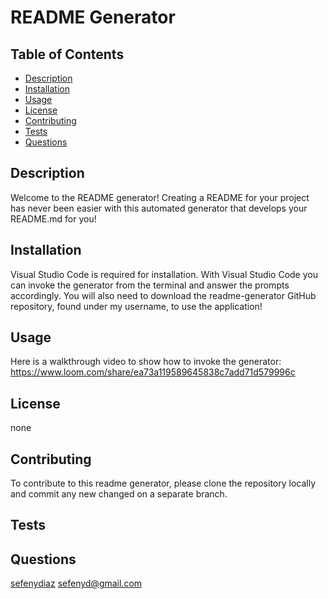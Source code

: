 # README Generator
  

  ## Table of Contents
  + [Description](#description)
  + [Installation](#installation)
  + [Usage](#usage)
  + [License](#license)
  + [Contributing](#contributing)
  + [Tests](#tests)
  + [Questions](#questions)


  ## Description
   Welcome to the README generator! Creating a README for your project has never been easier with this automated generator that develops your README.md for you!

  ## Installation 
  Visual Studio Code is required for installation. With Visual Studio Code you can invoke the generator from the terminal and answer the prompts accordingly. You will also need to download the readme-generator GitHub repository, found under my username, to use the application!

  ## Usage 
  Here is a walkthrough video to show how to invoke the generator:
  https://www.loom.com/share/ea73a119589645838c7add71d579996c
  
  ## License 
  none

  ## Contributing 
  To contribute to this readme generator, please clone the repository locally and commit any new changed on a separate branch.  

  ## Tests
   

  ## Questions 
  <a href="https://github.com/sefenydiaz">sefenydiaz</a>
  <a href="mailto:sefenyd@gmail.com">sefenyd@gmail.com</a>

